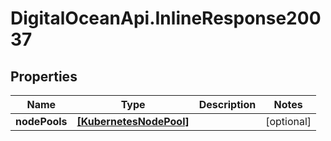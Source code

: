 # DigitalOceanApi.InlineResponse20037

## Properties
Name | Type | Description | Notes
------------ | ------------- | ------------- | -------------
**nodePools** | [**[KubernetesNodePool]**](KubernetesNodePool.md) |  | [optional] 
